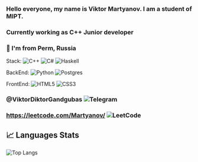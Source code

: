 ### Hello everyone, my name is Viktor Martyanov. I am a student of MIPT.
### Currently working as C++ Junior developer
### 📍 I'm from Perm, Russia


Stack:
![C++](https://img.shields.io/badge/c++-%2300599C.svg?style=for-the-badge&logo=c%2B%2B&logoColor=white)
![C#](https://img.shields.io/badge/c%23-%23239120.svg?style=for-the-badge&logo=c-sharp&logoColor=white)
![Haskell](https://img.shields.io/badge/Haskell-5e5086?style=for-the-badge&logo=haskell&logoColor=white)

BackEnd:
![Python](https://img.shields.io/badge/python-3670A0?style=for-the-badge&logo=python&logoColor=ffdd54)
![Postgres](https://img.shields.io/badge/postgres-%23316192.svg?style=for-the-badge&logo=postgresql&logoColor=white)

FrontEnd:
![HTML5](https://img.shields.io/badge/html5-%23E34F26.svg?style=for-the-badge&logo=html5&logoColor=white)
![CSS3](https://img.shields.io/badge/css3-%231572B6.svg?style=for-the-badge&logo=css3&logoColor=white)

### @ViktorDiktorGandgubas ![Telegram](https://img.shields.io/badge/Telegram-2CA5E0?style=for-the-badge&logo=telegram&logoColor=white)
### https://leetcode.com/Martyanov/ ![LeetCode](https://img.shields.io/badge/LeetCode-000000?style=for-the-badge&logo=LeetCode&logoColor=#d16c06)




## 📈 Languages Stats

![Top Langs](https://github-readme-stats.vercel.app/api/top-langs/?username=MartyanovVV&theme=tokyonight&bg_color=DEG,00000000,00000000,2e91e6&border_radius=5&hide=jupyter%20notebook,c%23&layout=donut)

<img src="https://komarev.com/ghpvc/?username=MartyanovVV&style=for-the-badge&color=2e91e6" alt=""/>
